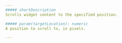 ```yaml
---
##### shortDescription
Scrolls widget content to the specified position.

##### param(targetLocation): numeric
A position to scroll to, in pixels.

---
```

